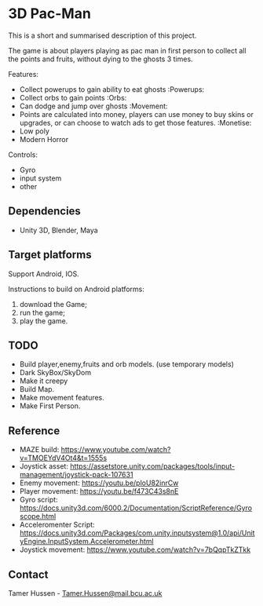 
# 3D Pac-Man


This is a short and summarised description of this project. 

The game is about players playing as pac man in first person to collect all the points and fruits,
without dying to the ghosts 3 times.

Features:

* Collect powerups to gain ability to eat ghosts :Powerups:
* Collect orbs to gain points :Orbs:
* Can dodge and jump over ghosts :Movement:
* Points are calculated into money, players can use money to buy skins or upgrades, or can choose to watch ads to get those features. :Monetise:
* Low poly
* Modern Horror

Controls:
* Gyro
* input system
* other

## Dependencies
* Unity 3D, Blender, Maya

## Target platforms
Support Android, IOS.

Instructions to build on Android platforms:
1) download the Game;
2) run the game;
3) play the game.


## TODO

* Build player,enemy,fruits and orb models. (use temporary models)
* Dark SkyBox/SkyDom
* Make it creepy
* Build Map.
* Make movement features.
* Make First Person.

## Reference
* MAZE build: https://www.youtube.com/watch?v=TMOEYdV4Ot4&t=1555s
* Joystick asset: https://assetstore.unity.com/packages/tools/input-management/joystick-pack-107631
* Enemy movement: https://youtu.be/ploU82inrCw
* Player movement: https://youtu.be/f473C43s8nE
* Gyro script: https://docs.unity3d.com/6000.2/Documentation/ScriptReference/Gyroscope.html
* Acceleromenter Script: https://docs.unity3d.com/Packages/com.unity.inputsystem@1.0/api/UnityEngine.InputSystem.Accelerometer.html
* Joystick movement: https://www.youtube.com/watch?v=7bQqpTkZTkk

## Contact

Tamer Hussen - Tamer.Hussen@mail.bcu.ac.uk